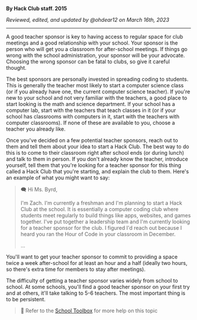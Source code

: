 __By Hack Club staff. 2015__

_Reviewed, edited, and updated by @ohdear12 on March 16th, 2023_

---

A good teacher sponsor is key to having access to regular space for club meetings and a good relationship with your school. Your sponsor is the person who will get you a classroom for after-school meetings. If things go wrong with the school administration, your sponsor will be your advocate. Choosing the wrong sponsor can be fatal to clubs, so give it careful thought.

The best sponsors are personally invested in spreading coding to students. This is generally the teacher most likely to start a computer science class (or if you already have one, the current computer science teacher). If you're new to your school and not very familiar with the teachers, a good place to start looking is the math and science department. If your school has a computer lab, start with the teachers that teach classes in it (or if your school has classrooms with computers in it, start with the teachers with computer classrooms). If none of these are available to you, choose a teacher you already like.

Once you've decided on a few potential teacher sponsors, reach out to them and tell them about your idea to start a Hack Club. The best way to do this is to come to their classroom right after school ends (or during lunch) and talk to them in person. If you don't already know the teacher, introduce yourself, tell them that you're looking for a teacher sponsor for this thing called a Hack Club that you're starting, and explain the club to them. Here's an example of what you might want to say:

> 🗨️ Hi Ms. Byrd,
> 
> I'm Zach. I'm currently a freshman and I'm planning to start a Hack Club at the school. It is essentially a computer coding club where students meet regularly to build things like apps, websites, and games together. I've put together a leadership team and I'm currently looking for a teacher sponsor for the club. I figured I'd reach out because I heard you ran the Hour of Code in your classroom in December.
> 
> ...

You'll want to get your teacher sponsor to commit to providing a space twice a week after-school for at least an hour and a half (ideally two hours, so there's extra time for members to stay after meetings).

The difficulty of getting a teacher sponsor varies widely from school to school. At some schools, you'll find a good teacher sponsor on your first try and at others, it'll take talking to 5-6 teachers. The most important thing is to be persistent.

> 📑 Refer to the [School Toolbox](https://school-toolbox.hackclub.com/) for more help on this topic

